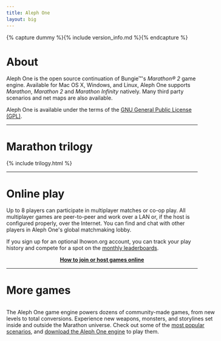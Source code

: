 ```yaml
---
title: Aleph One
layout: big
---
```

{% capture dummy %}{% include version_info.md %}{% endcapture %}

About
=====

Aleph One is the open source continuation of Bungie™'s <cite class="game">Marathon® 2</cite> game engine. Available for Mac OS X, Windows, and Linux, Aleph One supports <cite class="game">Marathon</cite>, <cite class="game">Marathon 2</cite> and <cite class="game">Marathon Infinity</cite> natively. Many third party scenarios and net maps are also available.

Aleph One is available under the terms of the [GNU General Public License (GPL)](http://www.gnu.org/licenses/gpl-3.0.html).

***


<span id="download_latest">Marathon trilogy</span>
================

{% include trilogy.html %}

***

Online play
============

Up to 8 players can participate in multiplayer matches or co-op play. All multiplayer games are peer-to-peer and work over a LAN or, if the host is configured properly, over the Internet. You can find and chat with other players in Aleph One's global matchmaking lobby.

If you sign up for an optional lhowon.org account, you can track your play history and compete for a spot on the [monthly leaderboards](https://www.lhowon.org/).

<p style="text-align: center; font-weight: bold">
<a href="https://www.lhowon.org/faq">How to join or host games online</a>
</p>

***

More games
==========

<p style="float: left; width: 570px">The Aleph One game engine powers dozens of community-made games, from new levels to total conversions. Experience new weapons, monsters, and storylines set inside and outside the Marathon universe. Check out some of the <a href="/scenarios.html#more">most popular scenarios</a>, and <a href="/download.html">download the Aleph One engine</a> to play them.</p>

<div style="margin-left: 580px; height: 100px; position: relative">
<a href="/download.html"><img src="images/alephone_med.png" width="100" height="100" alt="Aleph One" class="noborder" style="position: absolute; left: 150px; top: 0"></a>
<a href="{{ link_alephmac }}" class="mac_block" style="position: absolute; left: 5px; top: 31px"><img src="/images/download_mac.png" width="131" height="37" alt="Download Aleph One for Mac OS X" class="noborder"></a>
<a href="{{ link_source }}" class="linux_block" style="position: absolute; left: 5px; top: 31px"><img src="/images/download_linux.png" width="131" height="37" alt="Download Aleph One for Linux" class="noborder"></a>
<a href="{{ link_alephwin }}" class="win_block" style="position: absolute; left: 5px; top: 31px"><img src="/images/download_win.png" width="131" height="37" alt="Download Aleph One for Windows" class="noborder"></a>
<a href="/download.html" style="position: absolute; left: 265px; top: 31px"><img src="/images/moreinfo.png" width="102" height="37" alt="Available for Mac, Windows, and Linux" class="noborder"></a>
</div>
